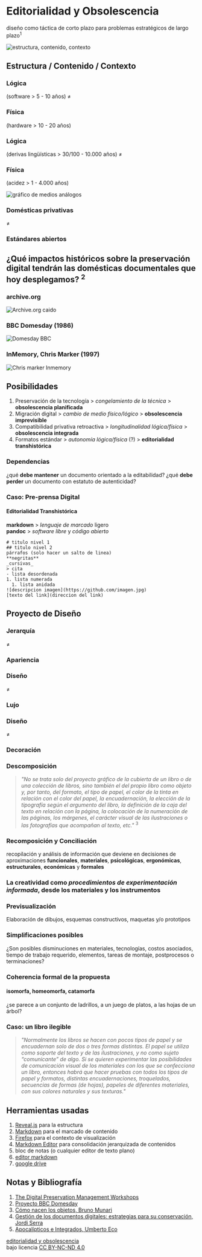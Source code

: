 # Editorialidad y Obsolescencia
diseño como táctica de corto plazo para problemas estratégicos de largo plazo<sup>1</sup> 

![estructura, contenido, contexto](img/estructura_contenido_contexto.png)

## Estructura / Contenido / Contexto


					
### Lógica
(software > 5 - 10 años)
≠
### Física
(hardware > 10 - 20 años)



### Lógica <br/>
(derivas lingüísticas > 30/100 - 10.000 años)
≠
### Física <br/>
(acidez > 1 - 4.000 años)


![gráfico de medios análogos](img/grafico_mediosFisicos.png)


### Domésticas privativas 
≠ 
### Estándares abiertos



## ¿Qué impactos históricos sobre la preservación digital tendrán las domésticas documentales que hoy desplegamos? <sup>2</sup>

### archive.org
![Archive.org caido](img/archiveorg_caido.png)

### BBC Domesday (1986)
![Domesday BBC](img/DomesdayBBC.jpg)

### InMemory, Chris Marker (1997)
![Chris marker Inmemory](img/chrismarker_inmemory.jpg)

## Posibilidades
1. Preservación de la tecnología > *congelamiento de la técnica* > **obsolescencia planificada**
2. Migración digital > *cambio de medio físico/lógico* > **obsolescencia imprevisible**
3. Compatibilidad privativa retroactiva > *longitudinalidad lógica/física* > **obsolescencia integrada**
4. Formatos estándar > *autonomía lógica/física* (?) > **editorialidad transhistórica**

### Dependencias
¿qué **debe mantener** un documento orientado a la editabilidad?
¿qué **debe perder** un documento con estatuto de autenticidad?

### Caso: Pre-prensa Digital
#### Editorialidad Transhistórica
**markdown** > *lenguaje de marcado* ligero <br/>
**pandoc** > *software libre* y *código abierto*

```
# titulo nivel 1
## titulo nivel 2
párrafos (solo hacer un salto de linea)
**negritas**
_cursivas_
> cita
- lista desordenada
1. lista numerada
  1. lista anidada
![descripcion imagen](https://github.com/imagen.jpg)
[texto del link](direccion del link)
```

## Proyecto de Diseño
### Jerarquía 
≠ 
### Apariencia

### Diseño
≠ 
### Lujo

### Diseño
≠ 
### Decoración


### Descomposición
> _"No se trata solo del proyecto gráfico de la cubierta de un libro o de una colección de libros, sino también el del propio libro como objeto y, por tanto, del formato, el tipo de papel, el color de la tinta en relación con el color del papel, la encuadernación, la elección de la tipografía según el argumento del libro, la definición de la caja del texto en relación con la página, la colocación de la numeración de las páginas, los márgenes, el carácter visual de las ilustraciones o las fotografías que acompañan al texto, etc."_ <sup>3</sup>

### Recomposición y Conciliación	
recopilación y análisis de información que deviene en decisiones de aproximaciones **funcionales**, **materiales**, **psicológicas**, **ergonómicas**, **estructurales**, **económicas** y **formales**


### La creatividad como _procedimientos de experimentación informada_, desde los materiales y los instrumentos


### Previsualización
Elaboración de dibujos, esquemas constructivos, maquetas y/o prototipos

### Simplificaciones posibles
¿Son posibles disminuciones en materiales, tecnologías, costos asociados, tiempo de trabajo requerido, elementos, tareas de montaje, postprocesos o terminaciones?

### Coherencia formal de la propuesta
#### isomorfa, homeomorfa, catamorfa
¿se parece a un conjunto de ladrillos, a un juego de platos, a las hojas de un árbol?

### Caso: un libro ilegible
> _"Normalmente los libros se hacen con pocos tipos de papel y se encuadernan solo de dos o tres formas distintas. El papel se utiliza como soporte del texto y de las ilustraciones, y no como sujeto “comunicante” de algo. Si se quieren experimentar las posibilidades de comunicación visual de los materiales con los que se confecciona un libro, entonces habrá que hacer pruebas con todos los tipos de papel y formatos, distintas encuadernaciones, troquelados, secuencias de formas (de hojas), papeles de diferentes materiales, con sus colores naturales y sus texturas."_

## Herramientas usadas
1. [Reveal.js](https://revealjs.com/) para la estructura
2. [Markdown](https://daringfireball.net/) para el marcado de contenido
3. [Firefox](https://www.mozilla.org/es-CL/firefox/new/) para el contexto de visualización
4. [Markdown Editor](https://jbt.github.io/markdown-editor/) para consolidación jerarquizada de contenidos
5. bloc de notas (o cualquier editor de texto plano)
6. [editor markdown](https://jbt.github.io/markdown-editor/)
7. [google drive](https://drive.google.com)

## Notas y Bibliografía
1. [The Digital Preservation Management Workshops](https://dpworkshop.org/dpm-eng/workshops/fiveday.html)
2. [Proyecto BBC Domesday](https://es.wikibrief.org/wiki/BBC_Domesday_Project)
3. [Cómo nacen los objetos, Bruno Munari](https://drive.google.com/file/d/1S_uA80-0v_LmDII1pOk2hCX63crjqDl-/view?usp=sharing)
4. [Gestión de los documentos digitales: estrategias para su conservación, Jordi Serra](https://drive.google.com/file/d/1fJ1mgoI78fuAQBdhA1m7mdwTVWA1_Vi2/view?usp=sharing)
5. [Apocalípticos e Integrados, Umberto Eco](https://drive.google.com/file/d/1O9QunwCSorQMS1rzUoMUSjhQ62nX3nzC/view?usp=sharing)


<p xmlns:cc="http://creativecommons.org/ns#" xmlns:dct="http://purl.org/dc/terms/"><a property="dct:title" rel="cc:attributionURL" href="https://nicolasvenegas.github.io/curatorial2024/" target="_blank">editorialidad y obsolescencia</a> <br/>bajo licencia <a href="https://creativecommons.org/licenses/by-nc-nd/4.0/?ref=chooser-v1" target="_blank" rel="license noopener noreferrer" style="display:inline-block;">CC BY-NC-ND 4.0</a></p> 